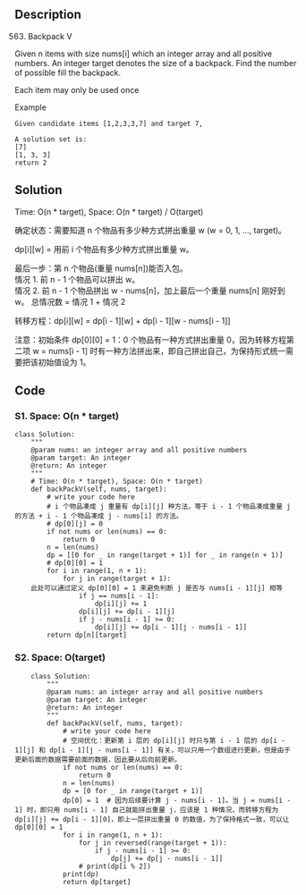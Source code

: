 ## Description
563. Backpack V

Given n items with size nums[i] which an integer array and all positive numbers. An integer target denotes the size of a backpack. Find the number of possible fill the backpack.

Each item may only be used once

Example   

    Given candidate items [1,2,3,3,7] and target 7,

    A solution set is: 
    [7]
    [1, 3, 3]
    return 2
## Solution
Time: O(n * target), Space: O(n * target) / O(target)

确定状态：需要知道 n 个物品有多少种方式拼出重量 w (w = 0, 1, ..., target)。

dp[i][w] = 用前 i 个物品有多少种方式拼出重量 w。 

最后一步：第 n 个物品(重量 nums[n])能否入包。  
    情况 1. 前 n - 1 个物品可以拼出 w。  
    情况 2. 前 n - 1 个物品拼出 w - nums[n]，加上最后一个重量 nums[n] 刚好到 w。 
总情况数 = 情况 1 + 情况 2

转移方程：dp[i][w] = dp[i - 1][w] + dp[i - 1][w - nums[i - 1]]

注意：初始条件 dp[0][0] = 1：0 个物品有一种方式拼出重量 0，因为转移方程第二项 w = nums[i - 1] 时有一种方法拼出来，即自己拼出自己，为保持形式统一需要把该初始值设为 1。


## Code
### S1. Space: O(n * target)
    class Solution:
        """
        @param nums: an integer array and all positive numbers
        @param target: An integer
        @return: An integer
        """
        # Time: O(n * target), Space: O(n * target)
        def backPackV(self, nums, target):
            # write your code here
            # i 个物品凑成 j 重量有 dp[i][j] 种方法，等于 i - 1 个物品凑成重量 j 的方法 + i - 1 个物品凑成 j - nums[i] 的方法。
            # dp[0][j] = 0
            if not nums or len(nums) == 0:
                return 0
            n = len(nums)
            dp = [[0 for _ in range(target + 1)] for _ in range(n + 1)]
            # dp[0][0] = 1
            for i in range(1, n + 1):
                for j in range(target + 1):
        此处可以通过定义 dp[0][0] = 1 来避免判断 j 是否与 nums[i - 1][j] 相等
                    if j == nums[i - 1]:
                        dp[i][j] += 1
                    dp[i][j] += dp[i - 1][j]
                    if j - nums[i - 1] >= 0:
                        dp[i][j] += dp[i - 1][j - nums[i - 1]]
            return dp[n][target]
### S2. Space: O(target)
        class Solution:
            """
            @param nums: an integer array and all positive numbers
            @param target: An integer
            @return: An integer
            """
            def backPackV(self, nums, target):
                # write your code here
                # 空间优化：更新第 i 层的 dp[i][j] 时只与第 i - 1 层的 dp[i - 1][j] 和 dp[i - 1][j - nums[i - 1]] 有关，可以只用一个数组进行更新，但是由于更新后面的数据需要前面的数据，因此要从后向前更新。
                if not nums or len(nums) == 0:
                    return 0
                n = len(nums)
                dp = [0 for _ in range(target + 1)]
                dp[0] = 1  # 因为后续要计算 j - nums[i - 1]。当 j = nums[i - 1] 时，即只用 nums[i - 1] 自己就能拼出重量 j，应该是 1 种情况，而转移方程为 dp[i][j] += dp[i - 1][0]，即上一层拼出重量 0 的数值，为了保持格式一致，可以让 dp[0][0] = 1
                for i in range(1, n + 1):
                    for j in reversed(range(target + 1)):
                        if j - nums[i - 1] >= 0:
                            dp[j] += dp[j - nums[i - 1]]
                    # print(dp[i % 2])
                print(dp)
                return dp[target]
